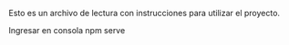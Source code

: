Esto es un archivo de lectura con instrucciones para utilizar el proyecto.

Ingresar en consola npm serve